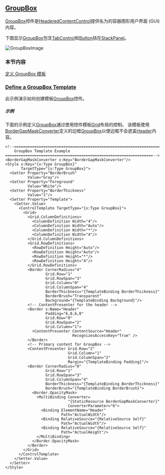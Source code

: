 ## [GroupBox](https://docs.microsoft.com/en-us/dotnet/framework/wpf/controls/groupbox)

[GroupBox](https://docs.microsoft.com/zh-cn/dotnet/api/system.windows.controls.groupbox)控件是[HeaderedContentControl](https://docs.microsoft.com/zh-cn/dotnet/api/system.windows.controls.headeredcontentcontrol)提供名为的容器图形用户界面 (GUI)内容。

下图显示[GroupBox](https://docs.microsoft.com/zh-cn/dotnet/api/system.windows.controls.groupbox)包含[TabControl](https://docs.microsoft.com/zh-cn/dotnet/api/system.windows.controls.tabcontrol)和[Button](https://docs.microsoft.com/zh-cn/dotnet/api/system.windows.controls.button)括在[StackPanel](https://docs.microsoft.com/zh-cn/dotnet/api/system.windows.controls.stackpanel)。

![GroupBoxImage](https://docs.microsoft.com/zh-cn/dotnet/framework/wpf/controls/media/groupboximage.jpg)

### 本节内容

[定义 GroupBox 模板](https://docs.microsoft.com/zh-cn/dotnet/framework/wpf/controls/how-to-define-a-groupbox-template)

### [Define a GroupBox Template](https://docs.microsoft.com/en-us/dotnet/framework/wpf/controls/how-to-define-a-groupbox-template)

此示例演示如何创建模板[GroupBox](https://docs.microsoft.com/zh-cn/dotnet/api/system.windows.controls.groupbox)控件。

##### 示例

下面的示例定义[GroupBox](https://docs.microsoft.com/zh-cn/dotnet/api/system.windows.controls.groupbox)通过使用控件模板[Grid](https://docs.microsoft.com/zh-cn/dotnet/api/system.windows.controls.grid)布局的控制。 该模板使用[BorderGapMaskConverter](https://docs.microsoft.com/zh-cn/dotnet/api/system.windows.controls.bordergapmaskconverter)定义的边框[GroupBox](https://docs.microsoft.com/zh-cn/dotnet/api/system.windows.controls.groupbox)以便边框不会遮盖[Header](https://docs.microsoft.com/zh-cn/dotnet/api/system.windows.controls.headeredcontentcontrol.header)内容。

```xaml
<!--=================================================================
    GroupBox Template Example
==================================================================-->
<BorderGapMaskConverter x:Key="BorderGapMaskConverter"/>
<Style x:Key="{x:Type GroupBox}"
       TargetType="{x:Type GroupBox}">
  <Setter Property="BorderBrush"
          Value="Gray"/>
  <Setter Property="Foreground"
          Value="White"/>
  <Setter Property="BorderThickness"
          Value="1"/>
  <Setter Property="Template">
    <Setter.Value>
      <ControlTemplate TargetType="{x:Type GroupBox}">
        <Grid>
          <Grid.ColumnDefinitions>
            <ColumnDefinition Width="4"/>
            <ColumnDefinition Width="Auto"/>
            <ColumnDefinition Width="*"/>
            <ColumnDefinition Width="4"/>
          </Grid.ColumnDefinitions>
          <Grid.RowDefinitions>
            <RowDefinition Height="Auto"/>
            <RowDefinition Height="Auto"/>
            <RowDefinition Height="*"/>
            <RowDefinition Height="4"/>
          </Grid.RowDefinitions>
          <Border CornerRadius="4"
                  Grid.Row="1"
                  Grid.RowSpan="3"
                  Grid.Column="0"
                  Grid.ColumnSpan="4"
                  BorderThickness="{TemplateBinding BorderThickness}"
                  BorderBrush="Transparent"
                  Background="{TemplateBinding Background}"/>
          <!-- ContentPresenter for the header -->
          <Border x:Name="Header"
                  Padding="6,0,6,0"
                  Grid.Row="0"
                  Grid.RowSpan="2"
                  Grid.Column="1">
            <ContentPresenter ContentSource="Header" 
                              RecognizesAccessKey="True" />
          </Border>
          <!-- Primary content for GroupBox -->
          <ContentPresenter Grid.Row="2"
                            Grid.Column="1"
                            Grid.ColumnSpan="2"
                            Margin="{TemplateBinding Padding}"/>
          <Border CornerRadius="0"
                  Grid.Row="1"
                  Grid.RowSpan="3"
                  Grid.ColumnSpan="4"
                  BorderThickness="{TemplateBinding BorderThickness}"
                  BorderBrush="{TemplateBinding BorderBrush}">
            <Border.OpacityMask>
              <MultiBinding Converter=
                            "{StaticResource BorderGapMaskConverter}"
                            ConverterParameter="6">
                <Binding ElementName="Header"
                         Path="ActualWidth"/>
                <Binding RelativeSource="{RelativeSource Self}"
                         Path="ActualWidth"/>
                <Binding RelativeSource="{RelativeSource Self}"
                         Path="ActualHeight"/>
              </MultiBinding>
            </Border.OpacityMask>
          </Border>
        </Grid>
      </ControlTemplate>
    </Setter.Value>
  </Setter>
</Style>
```